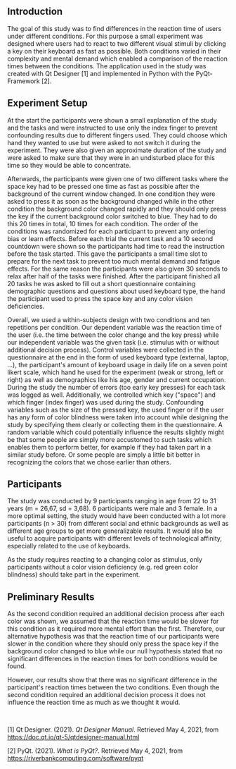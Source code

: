 ## Introduction

The goal of this study was to find differences in the reaction time of users under different conditions. For this purpose a small experiment was designed where users had to react to two different visual stimuli by clicking a key on their keyboard as fast as possible. Both conditions varied in their complexity and mental demand which enabled a comparison of the reaction times between the conditions. The application used in the study was created with Qt Designer [1] and implemented in Python with the PyQt-Framework [2].



## Experiment Setup

At the start the participants were shown a small explanation of the study and the tasks and were instructed to use only the index finger to prevent confounding results due to different fingers used. They could choose which hand they wanted to use but were asked to not switch it during the experiment. They were also given an approximate duration of the study and were asked to make sure that they were in an undisturbed place for this time so they would be able to concentrate.

Afterwards, the participants were given one of two different tasks where the space key had to be pressed one time as fast as possible after the background of the current window changed. In one condition they were asked to press it as soon as the background changed while in the other condition the background color changed rapidly and they should only press the key if the current background color switched to blue. They had to do this 20 times in total, 10 times for each condition. The order of the conditions was randomized for each participant to prevent any ordering bias or learn effects. Before each trial the current task and a 10 second countdown were shown so the participants had time to read the instruction before the task started. This gave the participants a small time slot to prepare for the next task to prevent too much mental demand and fatigue effects. For the same reason the participants were also given 30 seconds to relax after half of the tasks were finished. After the participant finished all 20 tasks he was asked to fill out a short questionnaire containing demographic questions and questions about used keyboard type, the hand the participant used to press the space key and any color vision deficiencies.

Overall, we used a within-subjects design with two conditions and ten repetitions per condition. Our dependent variable was the reaction time of the user (i.e. the time between the color change and the key press) while our independent variable was the given task (i.e. stimulus with or without additional decision process). Control variables were collected in the questionnaire at the end in the form of used keyboard type (external, laptop, ...), the participant's amount of keyboard usage in daily life on a seven point likert scale, which hand he used for the experiment (weak or strong, left or right) as well as demographics like his age, gender and current occupation. During the study the number of errors (too early key presses) for each task was logged as well. Additionally, we controlled which key ("space") and which finger (index finger) was used during the study. Confounding variables such as the size of the pressed key, the used finger or if the user has any form of color blindness were taken into account while designing the study by specifying them clearly or collecting them in the questionnaire. A random variable which could potentially influence the results slightly might be that some people are simply more accustomed to such tasks which enables them to perform better, for example if they had taken part in a similar study before. Or some people are simply a little bit better in recognizing the colors that we chose earlier than others.



## Participants

The study was conducted by 9 participants ranging in age from 22 to 31 years (m = 26,67, sd = 3,68). 6 participants were male and 3 female. In a more optimal setting, the study would have been conducted with a lot more participants (n > 30) from different social and ethnic backgrounds as well as different age groups to get more generalizable results. It would also be useful to acquire participants with different levels of technological affinity, especially related to the use of keyboards.

As the study requires reacting to a changing color as stimulus, only participants without a color vision deficiency (e.g. red green color blindness) should take part in the experiment.



## Preliminary Results

As the second condition required an additional decision process after each color was shown, we assumed that the reaction time would be slower for this condition as it required more mental effort than the first. Therefore, our alternative hypothesis was that the reaction time of our participants were slower in the condition where they should only press the space key if the background color changed to blue while our null hypothesis stated that no significant differences in the reaction times for both conditions would be found.

However, our results show that there was no significant difference in the participant's reaction times between the two conditions. Even though the second condition required an additional decision process it does not influence the reaction time as much as we thought it would.


<br>

[1] Qt Designer. (2021). *Qt Designer Manual*. Retrieved May 4, 2021, from https://doc.qt.io/qt-5/qtdesigner-manual.html

[2] PyQt. (2021). *What is PyQt?*. Retrieved May 4, 2021, from https://riverbankcomputing.com/software/pyqt
